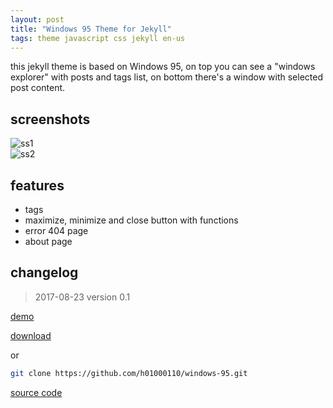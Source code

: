 ```yaml
---
layout: post
title: "Windows 95 Theme for Jekyll"
tags: theme javascript css jekyll en-us
---
```


this jekyll theme is based on Windows 95, on top you can see a "windows explorer" with posts and tags list, on bottom there's a window with selected post content.

## screenshots
![ss1](https://github.com/h01000110/windows-95/raw/gh-pages/screenshot_1.png)  
![ss2](https://github.com/h01000110/windows-95/raw/gh-pages/screenshot_2.png)

## features
* tags
* maximize, minimize and close button with functions
* error 404 page
* about page

## changelog
> 2017-08-23 version 0.1  

[demo](https://h01000110.github.io/windows-95/)  

[download](https://github.com/h01000110/windows-95/archive/master.zip)  

or  

```bash
git clone https://github.com/h01000110/windows-95.git
```

[source code](https://github.com/h01000110/windows-95)
